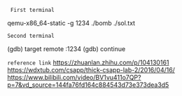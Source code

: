 ``` First terminal```

qemu-x86_64-static -g 1234 ./bomb ./sol.txt

```Second terminal```

(gdb) target remote :1234
(gdb) continue

```reference link```
https://zhuanlan.zhihu.com/p/104130161
https://wdxtub.com/csapp/thick-csapp-lab-2/2016/04/16/
https://www.bilibili.com/video/BV1vu411o7QP?p=7&vd_source=144fa76fd164c884543d73e373dea3d5
